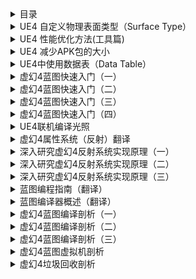 
<details>
<summary>目录</summary>
<pre><code>
https://www.cnblogs.com/ghl_carmack/p/5677090.html#4156317
</code></pre>
</details>

<details>
<summary>UE4 自定义物理表面类型（Surface Type）</summary>
<pre><code>
https://www.cnblogs.com/ghl_carmack/p/5514468.html
</code></pre>
</details>

<details>
<summary>UE4 性能优化方法(工具篇) </summary>
<pre><code>
https://www.cnblogs.com/ghl_carmack/p/5481763.html
</code></pre>
</details>

<details>
<summary>UE4 减少APK包的大小 </summary>
<pre><code>
https://www.cnblogs.com/ghl_carmack/p/5473919.html
</code></pre>
</details>

<details>
<summary>UE4中使用数据表（Data Table）</summary>
<pre><code>
https://www.cnblogs.com/ghl_carmack/p/5677248.html
</code></pre>
</details>

<details>
<summary>虚幻4蓝图快速入门（一）</summary>
<pre><code>
https://www.cnblogs.com/ghl_carmack/p/5922131.html
</code></pre>
</details>

<details>
<summary>虚幻4蓝图快速入门（二）</summary>
<pre><code>
https://www.cnblogs.com/ghl_carmack/p/5922190.html
</code></pre>
</details>

<details>
<summary>虚幻4蓝图快速入门（三）</summary>
<pre><code>
https://www.cnblogs.com/ghl_carmack/p/5924965.html
</code></pre>
</details>

<details>
<summary>虚幻4蓝图快速入门（四）</summary>
<pre><code>
https://www.cnblogs.com/ghl_carmack/p/5925405.html
</code></pre>
</details>

<details>
<summary>UE4联机编译光照</summary>
<pre><code>
https://www.cnblogs.com/ghl_carmack/p/8580617.html
</code></pre>
</details>

<details>
<summary>虚幻4属性系统（反射）翻译 </summary>
<pre><code>
https://www.cnblogs.com/ghl_carmack/p/5698438.html
</code></pre>
</details>

<details>
<summary>深入研究虚幻4反射系统实现原理（一）</summary>
<pre><code>
https://www.cnblogs.com/ghl_carmack/p/5701862.html
</code></pre>
</details>

<details>
<summary>深入研究虚幻4反射系统实现原理（二）</summary>
<pre><code>
https://www.cnblogs.com/ghl_carmack/p/5716512.html
</code></pre>
</details>

<details>
<summary>深入研究虚幻4反射系统实现原理（三）</summary>
<pre><code>
https://www.cnblogs.com/ghl_carmack/p/5746921.html
</code></pre>
</details>

<details>
<summary>蓝图编程指南（翻译） </summary>
<pre><code>
https://www.cnblogs.com/ghl_carmack/p/5763203.html
</code></pre>
</details>

<details>
<summary>蓝图编译器概述（翻译）</summary>
<pre><code>
https://www.cnblogs.com/ghl_carmack/p/5804737.html
</code></pre>
</details>

<details>
<summary>虚幻4蓝图编译剖析（一）</summary>
<pre><code>
https://www.cnblogs.com/ghl_carmack/p/5995007.html
</code></pre>
</details>

<details>
<summary>虚幻4蓝图编译剖析（二）</summary>
<pre><code>
https://www.cnblogs.com/ghl_carmack/p/5998693.html
</code></pre>
</details>

<details>
<summary>虚幻4蓝图编译剖析（三）</summary>
<pre><code>
https://www.cnblogs.com/ghl_carmack/p/6014655.html
</code></pre>
</details>

<details>
<summary>虚幻4蓝图虚拟机剖析</summary>
<pre><code>
https://www.cnblogs.com/ghl_carmack/p/6060383.html
</code></pre>
</details>

<details>
<summary>虚幻4垃圾回收剖析</summary>
<pre><code>
https://www.cnblogs.com/ghl_carmack/p/6112118.html
</code></pre>
</details>